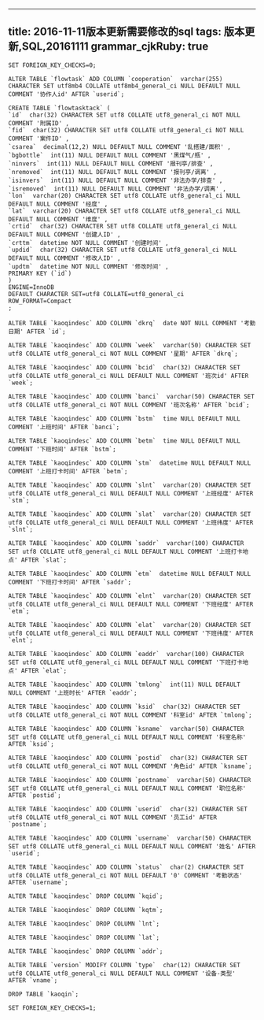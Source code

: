 
---
title: 2016-11-11版本更新需要修改的sql
tags: 版本更新,SQL,20161111
grammar_cjkRuby: true
---

    SET FOREIGN_KEY_CHECKS=0;
    
    ALTER TABLE `flowtask` ADD COLUMN `cooperation`  varchar(255) CHARACTER SET utf8mb4 COLLATE utf8mb4_general_ci NULL DEFAULT NULL COMMENT '协作人id' AFTER `userid`;
    
    CREATE TABLE `flowtasktack` (
    `id`  char(32) CHARACTER SET utf8 COLLATE utf8_general_ci NOT NULL COMMENT '附属ID' ,
    `fid`  char(32) CHARACTER SET utf8 COLLATE utf8_general_ci NOT NULL COMMENT '案件ID' ,
    `csarea`  decimal(12,2) NULL DEFAULT NULL COMMENT '乱搭建/面积' ,
    `bgbottle`  int(11) NULL DEFAULT NULL COMMENT '黑煤气/瓶' ,
    `ninvers`  int(11) NULL DEFAULT NULL COMMENT '报刊亭/排查' ,
    `nremoved`  int(11) NULL DEFAULT NULL COMMENT '报刊亭/调离' ,
    `isinvers`  int(11) NULL DEFAULT NULL COMMENT '非法办学/排查' ,
    `isremoved`  int(11) NULL DEFAULT NULL COMMENT '非法办学/调离' ,
    `lon`  varchar(20) CHARACTER SET utf8 COLLATE utf8_general_ci NULL DEFAULT NULL COMMENT '经度' ,
    `lat`  varchar(20) CHARACTER SET utf8 COLLATE utf8_general_ci NULL DEFAULT NULL COMMENT '维度' ,
    `crtid`  char(32) CHARACTER SET utf8 COLLATE utf8_general_ci NULL DEFAULT NULL COMMENT '创建人ID' ,
    `crttm`  datetime NOT NULL COMMENT '创建时间' ,
    `updid`  char(32) CHARACTER SET utf8 COLLATE utf8_general_ci NULL DEFAULT NULL COMMENT '修改人ID' ,
    `updtm`  datetime NOT NULL COMMENT '修改时间' ,
    PRIMARY KEY (`id`)
    )
    ENGINE=InnoDB
    DEFAULT CHARACTER SET=utf8 COLLATE=utf8_general_ci
    ROW_FORMAT=Compact
    ;
    
    ALTER TABLE `kaoqindesc` ADD COLUMN `dkrq`  date NOT NULL COMMENT '考勤日期' AFTER `id`;
    
    ALTER TABLE `kaoqindesc` ADD COLUMN `week`  varchar(50) CHARACTER SET utf8 COLLATE utf8_general_ci NOT NULL COMMENT '星期' AFTER `dkrq`;
    
    ALTER TABLE `kaoqindesc` ADD COLUMN `bcid`  char(32) CHARACTER SET utf8 COLLATE utf8_general_ci NULL DEFAULT NULL COMMENT '班次id' AFTER `week`;
    
    ALTER TABLE `kaoqindesc` ADD COLUMN `banci`  varchar(50) CHARACTER SET utf8 COLLATE utf8_general_ci NOT NULL COMMENT '班次名称' AFTER `bcid`;
    
    ALTER TABLE `kaoqindesc` ADD COLUMN `bstm`  time NULL DEFAULT NULL COMMENT '上班时间' AFTER `banci`;
    
    ALTER TABLE `kaoqindesc` ADD COLUMN `betm`  time NULL DEFAULT NULL COMMENT '下班时间' AFTER `bstm`;
    
    ALTER TABLE `kaoqindesc` ADD COLUMN `stm`  datetime NULL DEFAULT NULL COMMENT '上班打卡时间' AFTER `betm`;
    
    ALTER TABLE `kaoqindesc` ADD COLUMN `slnt`  varchar(20) CHARACTER SET utf8 COLLATE utf8_general_ci NULL DEFAULT NULL COMMENT '上班经度' AFTER `stm`;
    
    ALTER TABLE `kaoqindesc` ADD COLUMN `slat`  varchar(20) CHARACTER SET utf8 COLLATE utf8_general_ci NULL DEFAULT NULL COMMENT '上班纬度' AFTER `slnt`;
    
    ALTER TABLE `kaoqindesc` ADD COLUMN `saddr`  varchar(100) CHARACTER SET utf8 COLLATE utf8_general_ci NULL DEFAULT NULL COMMENT '上班打卡地点' AFTER `slat`;
    
    ALTER TABLE `kaoqindesc` ADD COLUMN `etm`  datetime NULL DEFAULT NULL COMMENT '下班打卡时间' AFTER `saddr`;
    
    ALTER TABLE `kaoqindesc` ADD COLUMN `elnt`  varchar(20) CHARACTER SET utf8 COLLATE utf8_general_ci NULL DEFAULT NULL COMMENT '下班经度' AFTER `etm`;
    
    ALTER TABLE `kaoqindesc` ADD COLUMN `elat`  varchar(20) CHARACTER SET utf8 COLLATE utf8_general_ci NULL DEFAULT NULL COMMENT '下班纬度' AFTER `elnt`;
    
    ALTER TABLE `kaoqindesc` ADD COLUMN `eaddr`  varchar(100) CHARACTER SET utf8 COLLATE utf8_general_ci NULL DEFAULT NULL COMMENT '下班打卡地点' AFTER `elat`;
    
    ALTER TABLE `kaoqindesc` ADD COLUMN `tmlong`  int(11) NULL DEFAULT NULL COMMENT '上班时长' AFTER `eaddr`;
    
    ALTER TABLE `kaoqindesc` ADD COLUMN `ksid`  char(32) CHARACTER SET utf8 COLLATE utf8_general_ci NOT NULL COMMENT '科室id' AFTER `tmlong`;
    
    ALTER TABLE `kaoqindesc` ADD COLUMN `ksname`  varchar(50) CHARACTER SET utf8 COLLATE utf8_general_ci NULL DEFAULT NULL COMMENT '科室名称' AFTER `ksid`;
    
    ALTER TABLE `kaoqindesc` ADD COLUMN `postid`  char(32) CHARACTER SET utf8 COLLATE utf8_general_ci NOT NULL COMMENT '角色id' AFTER `ksname`;
    
    ALTER TABLE `kaoqindesc` ADD COLUMN `postname`  varchar(50) CHARACTER SET utf8 COLLATE utf8_general_ci NULL DEFAULT NULL COMMENT '职位名称' AFTER `postid`;
    
    ALTER TABLE `kaoqindesc` ADD COLUMN `userid`  char(32) CHARACTER SET utf8 COLLATE utf8_general_ci NOT NULL COMMENT '员工id' AFTER `postname`;
    
    ALTER TABLE `kaoqindesc` ADD COLUMN `username`  varchar(50) CHARACTER SET utf8 COLLATE utf8_general_ci NULL DEFAULT NULL COMMENT '姓名' AFTER `userid`;
    
    ALTER TABLE `kaoqindesc` ADD COLUMN `status`  char(2) CHARACTER SET utf8 COLLATE utf8_general_ci NOT NULL DEFAULT '0' COMMENT '考勤状态' AFTER `username`;
    
    ALTER TABLE `kaoqindesc` DROP COLUMN `kqid`;
    
    ALTER TABLE `kaoqindesc` DROP COLUMN `kqtm`;
    
    ALTER TABLE `kaoqindesc` DROP COLUMN `lnt`;
    
    ALTER TABLE `kaoqindesc` DROP COLUMN `lat`;
    
    ALTER TABLE `kaoqindesc` DROP COLUMN `addr`;
    
    ALTER TABLE `version` MODIFY COLUMN `type`  char(12) CHARACTER SET utf8 COLLATE utf8_general_ci NULL DEFAULT NULL COMMENT '设备-类型' AFTER `vname`;
    
    DROP TABLE `kaoqin`;
    
    SET FOREIGN_KEY_CHECKS=1;
